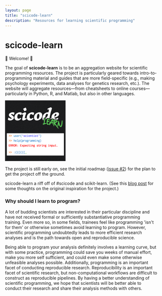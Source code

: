 ```yaml
---
layout: page
title: "scicode-learn"
description: "Resources for learning scientific programming"
---
```


# scicode-learn
:star2: Welcome! :star2:

The goal of **scicode-learn** is to be an aggregation website for scientific programming resources. The project is particularly geared towards intro-to-programming material and guides that are more field-specific (e.g., making psychology experiments, data analyses for genetics research, etc.). The website will aggregate resources—from cheatsheets to online courses—particularly in Python, R, and Matlab, but also in other languages.

<img src="img/logos/scicodelearn_logo.png" width="200">

The project is still early on, see the initial roadmap ([issue #2](https://github.com/scicode-learn/scicode-learn/issues/2)) for the plan to get the project off the ground.

scicode-learn a riff off of #scicode and scikit-learn. (See this [blog post](https://medium.com/@cMadan/scicode-learn-collecting-thoughts-ff22443f3dda) for some thoughts on the original inspiration for the project.)

### Why should I learn to program?

A lot of budding scientists are interested in their particular discipline and have not received formal or sufficiently substantiative programming training. Even more so, in some fields, trainees feel like programming 'isn't for them' or otherwise sometimes avoid learning to program. However, scientific programming undoubtedly leads to more efficient research analyses and is the path towards open and reproducible science.

Being able to program your analysis definitely involves a learning curve, but with some practice, programming could save you weeks of manual effort, make you more self sufficient, and could even make some otherwise unfeasible analyses possible. Additionally, programming is an important facet of conducting reproducible research. Reproducibility is an important facet of scientific research, but non-computational workflows are difficult to construct as reproducible pipelines. By having a better understanding of scientific programming, we hope that scientists will be better able to conduct their research and share their analysis methods with others.